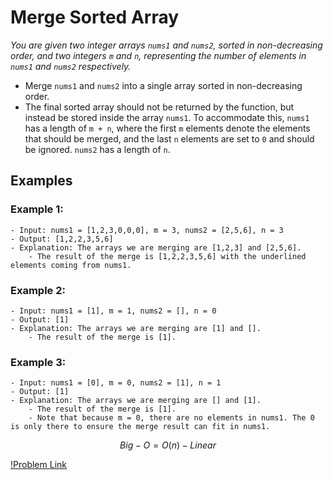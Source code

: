 # Merge Sorted Array

_You are given two integer arrays `nums1` and `nums2`, sorted in non-decreasing order, and two integers `m` and `n`, representing the number of elements in `nums1` and `nums2` respectively._

- Merge `nums1` and `nums2` into a single array sorted in non-decreasing order.
- The final sorted array should not be returned by the function, but instead be stored inside the array `nums1`. To accommodate this, `nums1` has a length of `m + n`, where the first `m` elements denote the elements that should be merged, and the last `n` elements are set to `0` and should be ignored. `nums2` has a length of `n`.

## Examples

### Example 1:

    - Input: nums1 = [1,2,3,0,0,0], m = 3, nums2 = [2,5,6], n = 3
    - Output: [1,2,2,3,5,6]
    - Explanation: The arrays we are merging are [1,2,3] and [2,5,6].
        - The result of the merge is [1,2,2,3,5,6] with the underlined elements coming from nums1.

### Example 2:

    - Input: nums1 = [1], m = 1, nums2 = [], n = 0
    - Output: [1]
    - Explanation: The arrays we are merging are [1] and [].
        - The result of the merge is [1].

### Example 3:

    - Input: nums1 = [0], m = 0, nums2 = [1], n = 1
    - Output: [1]
    - Explanation: The arrays we are merging are [] and [1].
        - The result of the merge is [1].
        - Note that because m = 0, there are no elements in nums1. The 0 is only there to ensure the merge result can fit in nums1.

$$Big-O = O(n) - Linear$$

[!Problem Link](https://leetcode.com/problems/merge-sorted-array/)
